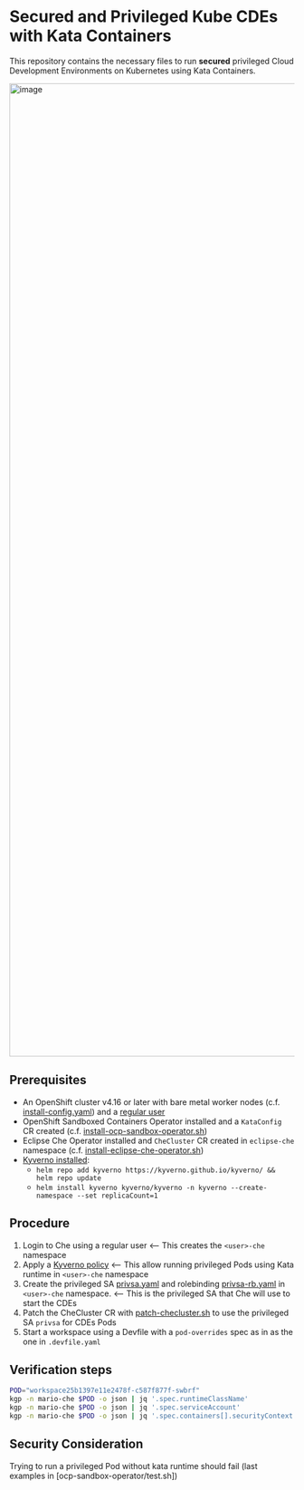 # Secured and Privileged Kube CDEs with Kata Containers

This repository contains the necessary files to run **secured** privileged Cloud Development Environments on Kubernetes using Kata Containers.

<img width="1719" alt="image" src="https://github.com/l0rd/kata-cde/assets/606959/2211ea81-c9a8-4e59-a993-cfffec8bb5cf">


## Prerequisites

- An OpenShift cluster v4.16 or later with bare metal worker nodes (c.f. [install-config.yaml](ocp-install/install-config.yaml)) and a [regular user](ocp-install/add-regular-user.sh)
- OpenShift Sandboxed Containers Operator installed and a `KataConfig` CR created
(c.f. [install-ocp-sandbox-operator.sh](ocp-sandbox-operator/install-ocp-sandbox-operator.sh))
- Eclipse Che Operator installed and `CheCluster` CR created in `eclipse-che` namespace
(c.f. [install-eclipse-che-operator.sh](eclipse-che-operator/install-eclipse-che-operator.sh))
- [Kyverno installed](https://kyverno.io/docs/installation/methods/):
  - `helm repo add kyverno https://kyverno.github.io/kyverno/ && helm repo update`
  - `helm install kyverno kyverno/kyverno -n kyverno --create-namespace --set replicaCount=1`

## Procedure

1. Login to Che using a regular user <-- This creates the `<user>-che` namespace
2. Apply a [Kyverno policy](policies/run-priv-pod-using-kata.yaml)  <-- This allow running privileged Pods using Kata runtime in `<user>-che` namespace
3. Create the privileged SA [privsa.yaml](policies/privsa.yaml) and rolebinding [privsa-rb.yaml](policies/privsa-rb.yaml) in `<user>-che` namespace.  <-- This is the privileged SA that Che will use to start the CDEs
4. Patch the CheCluster CR with [patch-checluster.sh](eclipse-che-operator/patch-checluster.sh) to use the privileged SA `privsa` for CDEs Pods
5. Start a workspace using a Devfile with a `pod-overrides` spec as in as the one in `.devfile.yaml`

## Verification steps

```bash
POD="workspace25b1397e11e2478f-c587f877f-swbrf"
kgp -n mario-che $POD -o json | jq '.spec.runtimeClassName'               # <-- should be `kata`
kgp -n mario-che $POD -o json | jq '.spec.serviceAccount'                 # <-- should be `privsa`
kgp -n mario-che $POD -o json | jq '.spec.containers[].securityContext'   # <-- should be privileged etc...
```

## Security Consideration

Trying to run a privileged Pod without kata runtime should fail (last examples in [ocp-sandbox-operator/test.sh])
